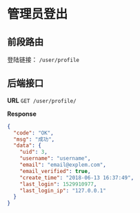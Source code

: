 # 管理员登出

## 前段路由

登陆链接： `/user/profile`

## 后端接口

**URL** `GET /user/profile/`



**Response**
```json
{
  "code": "OK",
  "msg": "成功",
  "data": {
    "uid": 3,
    "username": "username",
    "email": "email@explem.com",
    "email_verified": true,
    "create_time": "2018-06-13 16:37:49",
    "last_login": 1529910977,
    "last_login_ip": "127.0.0.1"
  }
}
```